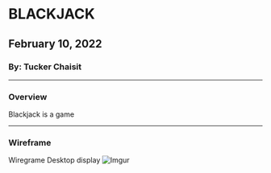 # BLACKJACK

## February 10, 2022

### By: Tucker Chaisit


*** 

### Overview

Blackjack is a game

***

### Wireframe
Wiregrame Desktop display
![Imgur](https://i.imgur.com/8VKfEss.png)